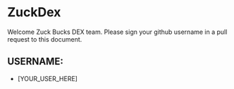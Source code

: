 # ZuckDex

Welcome Zuck Bucks DEX team. Please sign your github username in a pull request to this document.

## USERNAME:
- [YOUR_USER_HERE]
